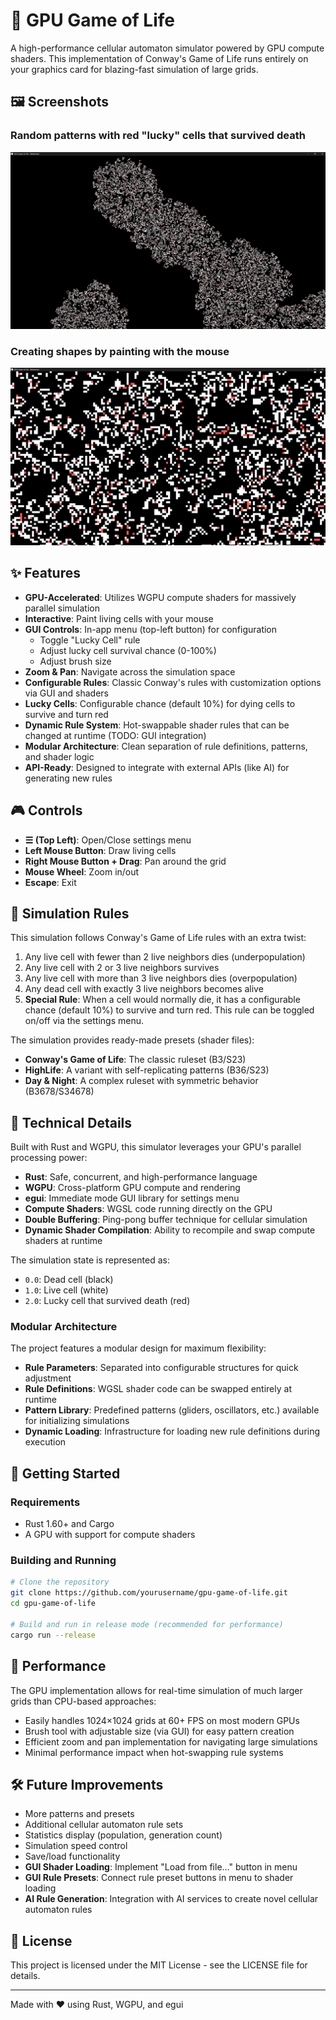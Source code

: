 # 🌠 GPU Game of Life

A high-performance cellular automaton simulator powered by GPU compute shaders. This implementation of Conway's Game of Life runs entirely on your graphics card for blazing-fast simulation of large grids.

## 🖼️ Screenshots

### Random patterns with red "lucky" cells that survived death
![Random patterns with red cells](assets/images/prev1.png)

### Creating shapes by painting with the mouse
![Drawing patterns with mouse](assets/images/prev2.png)

## ✨ Features

- **GPU-Accelerated**: Utilizes WGPU compute shaders for massively parallel simulation
- **Interactive**: Paint living cells with your mouse
- **GUI Controls**: In-app menu (top-left button) for configuration
  - Toggle "Lucky Cell" rule
  - Adjust lucky cell survival chance (0-100%)
  - Adjust brush size
- **Zoom & Pan**: Navigate across the simulation space
- **Configurable Rules**: Classic Conway's rules with customization options via GUI and shaders
- **Lucky Cells**: Configurable chance (default 10%) for dying cells to survive and turn red
- **Dynamic Rule System**: Hot-swappable shader rules that can be changed at runtime (TODO: GUI integration)
- **Modular Architecture**: Clean separation of rule definitions, patterns, and shader logic
- **API-Ready**: Designed to integrate with external APIs (like AI) for generating new rules

## 🎮 Controls

- **☰ (Top Left)**: Open/Close settings menu
- **Left Mouse Button**: Draw living cells
- **Right Mouse Button + Drag**: Pan around the grid
- **Mouse Wheel**: Zoom in/out
- **Escape**: Exit

## 🧬 Simulation Rules

This simulation follows Conway's Game of Life rules with an extra twist:

1. Any live cell with fewer than 2 live neighbors dies (underpopulation)
2. Any live cell with 2 or 3 live neighbors survives
3. Any live cell with more than 3 live neighbors dies (overpopulation)
4. Any dead cell with exactly 3 live neighbors becomes alive
5. **Special Rule**: When a cell would normally die, it has a configurable chance (default 10%) to survive and turn red. This rule can be toggled on/off via the settings menu.

The simulation provides ready-made presets (shader files):
- **Conway's Game of Life**: The classic ruleset (B3/S23)
- **HighLife**: A variant with self-replicating patterns (B36/S23)
- **Day & Night**: A complex ruleset with symmetric behavior (B3678/S34678)

## 🔧 Technical Details

Built with Rust and WGPU, this simulator leverages your GPU's parallel processing power:

- **Rust**: Safe, concurrent, and high-performance language
- **WGPU**: Cross-platform GPU compute and rendering
- **egui**: Immediate mode GUI library for settings menu
- **Compute Shaders**: WGSL code running directly on the GPU
- **Double Buffering**: Ping-pong buffer technique for cellular simulation
- **Dynamic Shader Compilation**: Ability to recompile and swap compute shaders at runtime

The simulation state is represented as:
- `0.0`: Dead cell (black)
- `1.0`: Live cell (white)
- `2.0`: Lucky cell that survived death (red)

### Modular Architecture

The project features a modular design for maximum flexibility:

- **Rule Parameters**: Separated into configurable structures for quick adjustment
- **Rule Definitions**: WGSL shader code can be swapped entirely at runtime
- **Pattern Library**: Predefined patterns (gliders, oscillators, etc.) available for initializing simulations
- **Dynamic Loading**: Infrastructure for loading new rule definitions during execution

## 🚀 Getting Started

### Requirements
- Rust 1.60+ and Cargo
- A GPU with support for compute shaders

### Building and Running

```bash
# Clone the repository
git clone https://github.com/yourusername/gpu-game-of-life.git
cd gpu-game-of-life

# Build and run in release mode (recommended for performance)
cargo run --release
```

## 🎯 Performance

The GPU implementation allows for real-time simulation of much larger grids than CPU-based approaches:

- Easily handles 1024×1024 grids at 60+ FPS on most modern GPUs
- Brush tool with adjustable size (via GUI) for easy pattern creation
- Efficient zoom and pan implementation for navigating large simulations
- Minimal performance impact when hot-swapping rule systems

## 🛠️ Future Improvements

- More patterns and presets
- Additional cellular automaton rule sets
- Statistics display (population, generation count)
- Simulation speed control
- Save/load functionality
- **GUI Shader Loading**: Implement "Load from file..." button in menu
- **GUI Rule Presets**: Connect rule preset buttons in menu to shader loading
- **AI Rule Generation**: Integration with AI services to create novel cellular automaton rules

## 📜 License

This project is licensed under the MIT License - see the LICENSE file for details.

---

Made with ❤️ using Rust, WGPU, and egui 